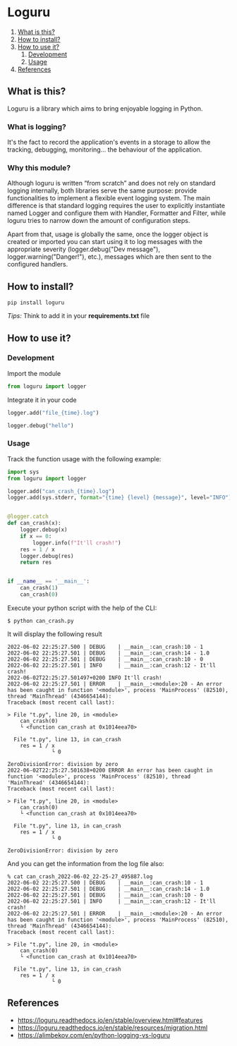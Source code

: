# Loguru

1. [What is this?](#What-is-this?)
2. [How to install?](#How-to-install?)
3. [How to use it?](#How-to-use-it?)
    1. [Development](#Development)
    2. [Usage](#Usage)
4. [References](#References)

## What is this?

Loguru is a library which aims to bring enjoyable logging in Python.

### What is logging?

It's the fact to record the application's events in a storage to allow the tracking, debugging, monitoring... the
behaviour of the application.

### Why this module?

Although loguru is written “from scratch” and does not rely on standard logging internally, both libraries serve the
same purpose: provide functionalities to implement a flexible event logging system. The main difference is that standard
logging requires the user to explicitly instantiate named Logger and configure them with Handler, Formatter and Filter,
while loguru tries to narrow down the amount of configuration steps.

Apart from that, usage is globally the same, once the logger object is created or imported you can start using it to log
messages with the appropriate severity (logger.debug("Dev message"), logger.warning("Danger!"), etc.), messages which
are then sent to the configured handlers.

## How to install?

```shell
pip install loguru
```

_Tips:_ Think to add it in your **requirements.txt** file

## How to use it?

### Development

Import the module

```python 
from loguru import logger
```

Integrate it in your code

```python
logger.add("file_{time}.log")

logger.debug("hello")
```

### Usage

Track the function usage with the following example:

```python
import sys
from loguru import logger

logger.add("can_crash_{time}.log")
logger.add(sys.stderr, format="{time} {level} {message}", level="INFO")


@logger.catch
def can_crash(x):
    logger.debug(x)
    if x == 0:
        logger.info(f"It'll crash!")
    res = 1 / x
    logger.debug(res)
    return res


if __name__ == '__main__':
    can_crash(1)
    can_crash(0)
```

Execute your python script with the help of the CLI:

```shell
$ python can_crash.py
```

It will display the following result

```shell
2022-06-02 22:25:27.500 | DEBUG    | __main__:can_crash:10 - 1
2022-06-02 22:25:27.501 | DEBUG    | __main__:can_crash:14 - 1.0
2022-06-02 22:25:27.501 | DEBUG    | __main__:can_crash:10 - 0
2022-06-02 22:25:27.501 | INFO     | __main__:can_crash:12 - It'll crash!
2022-06-02T22:25:27.501497+0200 INFO It'll crash!
2022-06-02 22:25:27.501 | ERROR    | __main__:<module>:20 - An error has been caught in function '<module>', process 'MainProcess' (82510), thread 'MainThread' (4346654144):
Traceback (most recent call last):

> File "t.py", line 20, in <module>
    can_crash(0)
    └ <function can_crash at 0x1014eea70>

  File "t.py", line 13, in can_crash
    res = 1 / x
              └ 0

ZeroDivisionError: division by zero
2022-06-02T22:25:27.501638+0200 ERROR An error has been caught in function '<module>', process 'MainProcess' (82510), thread 'MainThread' (4346654144):
Traceback (most recent call last):

> File "t.py", line 20, in <module>
    can_crash(0)
    └ <function can_crash at 0x1014eea70>

  File "t.py", line 13, in can_crash
    res = 1 / x
              └ 0

ZeroDivisionError: division by zero
```

And you can get the information from the log file also:

```shell
% cat can_crash_2022-06-02_22-25-27_495887.log 
2022-06-02 22:25:27.500 | DEBUG    | __main__:can_crash:10 - 1
2022-06-02 22:25:27.501 | DEBUG    | __main__:can_crash:14 - 1.0
2022-06-02 22:25:27.501 | DEBUG    | __main__:can_crash:10 - 0
2022-06-02 22:25:27.501 | INFO     | __main__:can_crash:12 - It'll crash!
2022-06-02 22:25:27.501 | ERROR    | __main__:<module>:20 - An error has been caught in function '<module>', process 'MainProcess' (82510), thread 'MainThread' (4346654144):
Traceback (most recent call last):

> File "t.py", line 20, in <module>
    can_crash(0)
    └ <function can_crash at 0x1014eea70>

  File "t.py", line 13, in can_crash
    res = 1 / x
              └ 0
```

## References

- https://loguru.readthedocs.io/en/stable/overview.html#features
- https://loguru.readthedocs.io/en/stable/resources/migration.html
- https://alimbekov.com/en/python-logging-vs-loguru